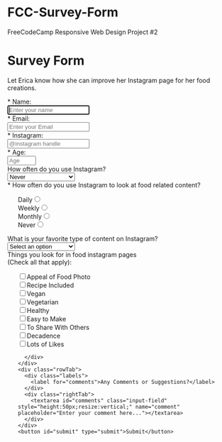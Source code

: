 # FCC-Survey-Form
FreeCodeCamp Responsive Web Design Project #2
<!DOCTYPE html>
<html>
<head>
<style>
@import url(https://fonts.googleapis.com/css?family=Raleway:400,500);

html,
body {
  background-color: #CCCCFF;
  text-align: center;
  font-family: 'Raleway', Helvetica, sans-serif;
  min-width: 320px;
}

header {
  font-size: 2em;
  font-weight: bold;
  margin: 20px;
}

#form-outer {
  background-color: rgb(250, 250, 250);
  margin: 0 auto;
  border-radius: 4px;
  width: 75%;
  max-width: 900px;
  padding: 10px;
  padding-top: 20px;
}

.labels {
  display: inline-block;
  text-align: right;
  width: 40%;
  padding: 5px;
  vertical-align: top;
  margin-top: 10px;
}

.rightTab {
  display: inline-block;
  text-align: left;
  width: 48%;
  vertical-align: middle;
}

.input-field {
  height: 20px;
  width: 280px;
  padding: 5px;
  margin: 10px;
  border: 1px solid #c0c0c0;
  border-radius: 2px;
}

#userAge {
  width: 40px;
}

.userRatings,
input[type="checkbox"] {
  float: left;
  margin-right: 5px;
}

#submit {
  background-color: #9999FF	;
  border-radius: 4px;
  color: white;
  font-size: 1em;
  height: 40px;
  width: 96px;
  margin: 10px;
  border: 0px solid;
}

.dropdown {
  height: 35px;
  width: 140px;
  padding: 5px;
  margin: 10px;  
  margin-top: 15px;
  border: 1px solid #c0c0c0;
  border-radius: 2px;
}

.radio, .checkbox {
  position: relative;
  left: -43px;
  margin-left: 10px;
  display: block;
  padding-bottom: 10px;
}

@media screen and (max-width: 833px) {
  .input-field {
    width: 80%;
  }
  select {
    width: 90%;
  }
}

@media screen and (max-width: 520px) {
  .labels {
    width: 100%;
    text-align: left;
  }
  .rightTab {
    width: 80%;
    float: left;
  }
  .input-field {
    width: 100%;
  }
  select {
    width: 100%;
  }
}
</style>

<h1 id="title">Survey Form</h1>
<div id="form-outer">
  <p id="description">
    Let Erica know how she can improve her Instagram page for her food creations.
  </p>
  <form id="survey-form" method="GET" action="https://crossorigin.me/https://freecodecamp.com">
    <div class="rowTab">
      <div class="labels">
        <label id="name-label" for="name">* Name: </label>
      </div>
      <div class="rightTab">
        <input autofocus type="text" name="name" id="name" class="input-field" placeholder="Enter your name" required>
      </div>
    </div>
    <div class="rowTab">
      <div class="labels">
        <label id="email-label" for="email">* Email: </label>
      </div>
      <div class="rightTab">
        <input type="email" name="email" id="email" class="input-field" required placeholder="Enter your Email">
      </div>
    </div>
     <div class="rowTab">
      <div class="labels">
        <label id="name-label" for="name">* Instagram: </label>
      </div>
      <div class="rightTab">
        <input autofocus type="text" name="name" id="name" class="input-field" placeholder="@instagram handle" required>
      </div>
    </div>
    <div class="rowTab">
      <div class="labels">
        <label id="number-label" for="age">* Age: </label>
      </div>
      <div class="rightTab">
        <input type="number" name="age" id="number" min="1" max="125" class="input-field" placeholder="Age">
      </div>
    </div>
    <div class="rowTab">
      <div class="labels">
        <label for="currentPos">How often do you use Instagram?</label>
      </div>
      <div class="rightTab">
        <select id="dropdown" name="currentPos" class="dropdown">
      <option disabled value>Select an option</option>
      <option  value="never">Never</option>
      <option value="job">1x per month</option>
      <option value="learner">1x per week</option>
      <option value="preferNo">1x per day</option>
      <option value="other">Multiple times per day</option>
    </select>
      </div>
    </div>
    <div class="rowTab">
      <div class="labels">
        <label for="userRating">* How often do you use Instagram to look at food related content?</label>
      </div>
      <div class="rightTab">
        <ul style="list-style: none;">
          <li class="radio"><label>Daily<input name="radio-buttons" value="1"  type="radio" class="userRatings" ></label></li>
          <li class="radio"><label>Weekly<input name="radio-buttons" value="2"  type="radio" class="userRatings" ></label></li>
          <li class="radio"><label>Monthly<input name="radio-buttons" value="3"  type="radio" class="userRatings" ></label></li>
          <li class="radio"><label>Never<input name="radio-buttons" value="4"  type="radio" class="userRatings" ></label></li>
        </ul>
      </div>
    </div>
    <div class="rowTab">
      <div class="labels">
        <label for="most-like">What is your favorite type of content on Instagram? </label>
      </div>
      <div class="rightTab">
        <select id="most-like" name="mostLike" class="dropdown">
      <option disabled selected value>Select an option</option>
      <option value="motivation&positivity">Motivation & Positivity</option>
      <option value="foodInspiration">Food Inspiration</option>
      <option value="community">Community</option>
      <option value="workouts">Workouts</option>
      <option
value="beauty">Beauty</option>
          <option value="travel">Travel</option>
          <option 
                  value="other">Other</option>
    </select>
      </div>
    </div>
    <div class="rowTab">
      <div class="labels">
        <label for="preferences">Things you look for in food instagram pages<br>(Check all that apply): </label>
      </div>
      <div class="rightTab">
        <ul id="preferences" style="list-style: none;">
          <li class="checkbox"><label><input name="prefer" value="1" type="checkbox" class="userRatings">Appeal of Food Photo</label></li>
          <li class="checkbox"><input name="prefer" value="2" type="checkbox" class="userRatings">Recipe Included </li>
          <li class="checkbox"><label><input name="prefer" value="3" type="checkbox" class="userRatings">Vegan</label></li>
          <li class="checkbox"><label><input name="prefer" value="4" type="checkbox" class="userRatings">Vegetarian</label></li>
          <li class="checkbox"><label><input name="prefer" value="5" type="checkbox" class="userRatings">Healthy</label></li>
          <li class="checkbox"><label><input name="prefer" value="6" type="checkbox" class="userRatings">Easy to Make</label></li>
          <li class="checkbox"><label><input name="prefer" value="7" type="checkbox" class="userRatings">To Share With Others</label></li>
          <li class="checkbox"><label><input name="prefer" value="8" type="checkbox" class="userRatings">Decadence</label></li>
          <li class="checkbox"><label><input name="prefer" value="9" type="checkbox" class="userRatings">Lots of Likes</label></li>
        
      </div>
    </div>
    <div class="rowTab">
      <div class="labels">
        <label for="comments">Any Comments or Suggestions?</label>
      </div>
      <div class="rightTab">
        <textarea id="comments" class="input-field" style="height:50px;resize:vertical;" name="comment" placeholder="Enter your comment here..."></textarea>
      </div>
    </div>
    <button id="submit" type="submit">Submit</button>
  </form>
</div>
</html>

